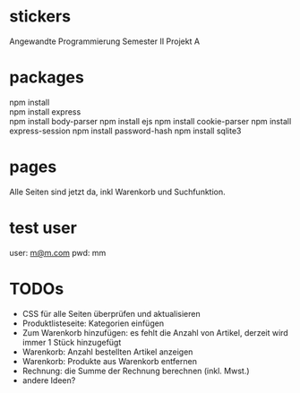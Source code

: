 # stickers
Angewandte Programmierung Semester II Projekt A

# packages
npm install  
npm install express  
npm install body-parser
npm install ejs
npm install cookie-parser
npm install express-session
npm install password-hash
npm install sqlite3

# pages
Alle Seiten sind jetzt da, inkl Warenkorb und Suchfunktion.

# test user
user: m@m.com
pwd: mm

# TODOs
- CSS für alle Seiten überprüfen und aktualisieren
- Produktlisteseite: Kategorien einfügen
- Zum Warenkorb hinzufügen: es fehlt die Anzahl von Artikel, derzeit wird immer 1 Stück hinzugefügt
- Warenkorb: Anzahl bestellten Artikel anzeigen
- Warenkorb: Produkte aus Warenkorb entfernen
- Rechnung: die Summe der Rechnung berechnen (inkl. Mwst.)
- andere Ideen?
